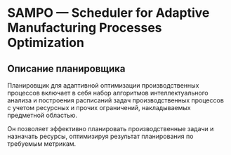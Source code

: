 # SAMPO — Scheduler for Adaptive Manufacturing Processes Optimization

## Описание планировщика

Планировщик для адаптивной оптимизации производственных процессов включает в себя набор алгоритмов интеллектуального анализа и построения расписаний задач производственных процессов с учетом ресурсных и прочих ограничений, накладываемых предметной областью.

Он позволяет эффективно планировать производственные задачи и назначать ресурсы, оптимизируя результат планирования по требуемым метрикам.
